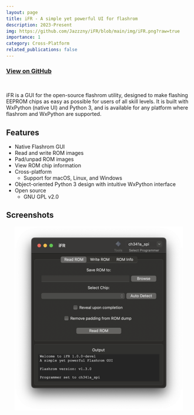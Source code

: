 ```yaml
---
layout: page
title: iFR - A simple yet powerful UI for flashrom
description: 2023-Present
img: https://github.com/Jazzzny/iFR/blob/main/img/iFR.png?raw=true
importance: 1
category: Cross-Platform
related_publications: false
---
```


<h3>
    <a href="https://github.com/Jazzzny/iFR">View on GitHub</a>
</h3>
<br>

iFR is a GUI for the open-source flashrom utility, designed to make flashing EEPROM chips as easy as possible for users of all skill levels. It is built with WxPython (native UI) and Python 3, and is available for any platform where flashrom and WxPython are supported.

## Features
- Native Flashrom GUI
- Read and write ROM images
- Pad/unpad ROM images
- View ROM chip information
- Cross-platform
    - Support for macOS, Linux, and Windows
- Object-oriented Python 3 design with intuitive WxPython interface
- Open source
    - GNU GPL v2.0

## Screenshots

<div align="center">
             <img src="https://github.com/Jazzzny/iFR/blob/main/img/GUI.png?raw=true" height="500px" alt="A screenshot of the iFR GUI">
</div>